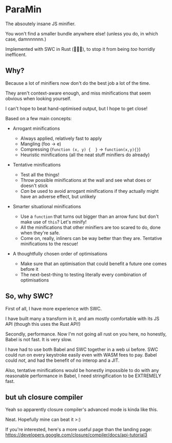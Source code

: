 # ParaMin

The absoutely insane JS minifier.

You won't find a smaller bundle anywhere else!
(unless you do, in which case, damnnnnnn.)

Implemented with SWC in Rust (:rocket::rocket::rocket:),
to stop it from being *too* horridly inefficent.

## Why?

Because a lot of minifiers now don't do the best job a lot of the time.

They aren't context-aware enough, and miss minifications that seem obvious
when looking yourself.

I can't hope to beat hand-optimised output, but I hope to get close!

Based on a few main concepts:
 - Arrogant minifications
   * Always applied, relatively fast to apply
   * Mangling (foo -> e)
   * Compressing (`function (x, y) {  }` -> `function(x,y){}`)
   * Heuristic minifications (all the neat stuff minifiers do already)
   
 - Tentative minifications
   * Test all the things!
   * Throw possible minifications at the wall and see what does or doesn't stick
   * *Can* be used to avoid arrogant minifications if they actually might have an adverse effect,
     but unlikely

 - Smarter situational minifications
   * Use a `function` that turns out bigger than an arrow func but don't make use of `this`? Let's minify!
   * All the minifications that other minifiers are too scared to do, done when they're safe.
   * Come on, really, inliners can be way better than they are. Tentative minifications to the rescue!

 - A thoughtfully chosen order of optimisations
   * Make sure that an optimisation that could benefit a future one comes before it
   * The next-best-thing to testing literally every combination of optimisations

## So, why SWC?

First of all, I have more experience with SWC.

I have built many a transform in it, and am mostly comfortable with its JS API
(though this uses the Rust API!)

Secondly, performance. Now I'm not going all rust on you here, no honestly,
Babel is not fast. It is very slow.

I have had to use both Babel and SWC together in a web ui before.
SWC could run on every keystroke easily even with WASM fees to pay.
Babel could *not*, and had the benefit of no interop and a JIT.

Also, tentative minifications would be honestly impossible to do with any
reasonable performance in Babel, I need stringification to be EXTREMELY fast.

## but uh closure compiler

Yeah so apparently closure compiler's advanced mode is kinda like this.

Neat. Hopefully mine can beat it >:)

If you're interested, here's a more useful page than the landing page:
https://developers.google.com/closure/compiler/docs/api-tutorial3